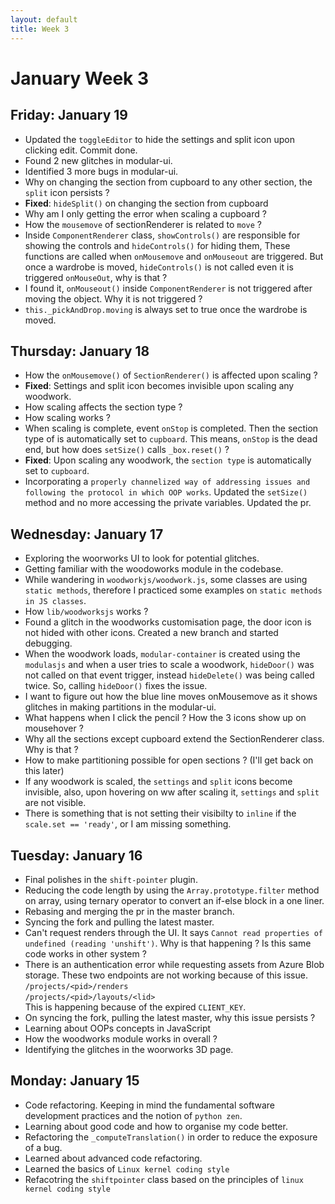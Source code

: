 ```yaml
---
layout: default
title: Week 3
---
```

# **January Week 3**
## **Friday: January 19**
- Updated the `toggleEditor` to hide the settings and split icon upon clicking edit. Commit done.
- Found 2 new glitches in modular-ui.
- Identified 3 more bugs in modular-ui.
- Why on changing the section from cupboard to any other section, the `split` icon persists ?
- **Fixed**: `hideSplit()` on changing the section from cupboard
- Why am I only getting the error when scaling a cupboard ?
- How the `mousemove` of sectionRenderer is related to `move` ?
- Inside `ComponentRenderer` class, `showControls()` are responsible for showing the controls and `hideControls()` for hiding them, 
These functions are called when `onMousemove` and `onMouseout` are triggered. 
But once a wardrobe is moved, `hideControls()` is not called even it is triggered `onMouseOut`, why is that ?
- I found it, `onMouseout()` inside `ComponentRenderer` is not triggered after moving the object. Why it is not triggered ?
- `this._pickAndDrop.moving` is always set to true once the wardrobe is moved.

## **Thursday: January 18**
- How the `onMousemove()` of `SectionRenderer()` is affected upon scaling ?
- **Fixed**: Settings and split icon becomes invisible upon scaling any woodwork.
- How scaling affects the section type ?
- How scaling works ?
- When scaling is complete, event `onStop` is completed. Then the section type of is automatically set to `cupboard`. This means, `onStop` is the dead end, but how does `setSize()` calls `_box.reset()` ? 
- **Fixed**: Upon scaling any woodwork, the `section type` is automatically set to `cupboard`.
- Incorporating a `properly channelized way of addressing issues and following the protocol in which OOP works`. Updated the `setSize()` method and no more accessing the private variables. Updated the pr. 

## **Wednesday: January 17**
- Exploring the woorworks UI to look for potential glitches.
- Getting familiar with the woodoworks module in the codebase.
- While wandering in `woodworkjs/woodwork.js`, some classes are using `static methods`, therefore I practiced some examples on `static methods in JS classes`.
- How `lib/woodworksjs` works ?
- Found a glitch in the woodworks customisation page, the door icon is not hided with other icons. Created a new branch and started debugging.
- When the woodwork loads, `modular-container` is created using the `modulasjs` and when a user tries to scale a woodwork, `hideDoor()` was not called on that event trigger, instead `hideDelete()` was being called twice. So, calling `hideDoor()` fixes the issue.
- I want to figure out how the blue line moves onMousemove as it shows glitches in making partitions in the modular-ui.
- What happens when I click the pencil ? How the 3 icons show up on mousehover ?
- Why all the sections except cupboard extend the SectionRenderer class. Why is that ?
- How to make partitioning possible for open sections ? (I'll get back on this later)
- If any woodwork is scaled, the `settings` and `split` icons become invisible, also, upon hovering on ww after scaling it, `settings` and `split` are not visible.
- There is something that is not setting their visibilty to `inline` if the `scale.set == 'ready'`, or I am missing something.

## **Tuesday: January 16**
- Final polishes in the `shift-pointer` plugin.
- Reducing the code length by using the `Array.prototype.filter` method on array, using ternary operator to convert an if-else block in a one liner.
- Rebasing and merging the pr in the master branch.
- Syncing the fork and pulling the latest master.
- Can't request renders through the UI. It says `Cannot read properties of undefined (reading 'unshift')`. Why is that happening ?
Is this same code works in other system ?
- There is an authentication error while requesting assets from Azure Blob storage. These two endpoints are not working because of this issue.<br>
`/projects/<pid>/renders` <br>
`/projects/<pid>/layouts/<lid>`<br>
This is happening because of the expired `CLIENT_KEY`.
- On syncing the fork, pulling the latest master, why this issue persists ?
- Learning about OOPs concepts in JavaScript
- How the woodworks module works in overall ?
- Identifying the glitches in the woorworks 3D page.

## **Monday: January 15**
- Code refactoring. Keeping in mind the fundamental software development practices and the notion of `python zen`.
- Learning about good code and how to organise my code better.
- Refactoring the `_computeTranslation()` in order to reduce the exposure of a bug.
- Learned about advanced code refactoring.
- Learned the basics of `Linux kernel coding style`
- Refacotring the `shiftpointer` class based on the principles of `linux kernel coding style`


